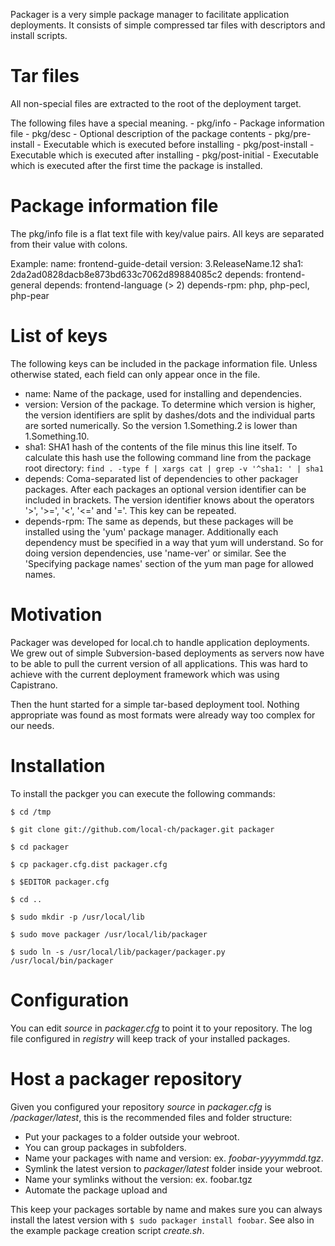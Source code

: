 Packager is a very simple package manager to facilitate application
deployments. It consists of simple compressed tar files with descriptors and
install scripts.

Tar files
=========
All non-special files are extracted to the root of the deployment target.

The following files have a special meaning.
    - pkg/info - Package information file
    - pkg/desc - Optional description of the package contents
    - pkg/pre-install  - Executable which is executed before installing
    - pkg/post-install - Executable which is executed after installing
    - pkg/post-initial - Executable which is executed after the first time
                         the package is installed.


Package information file
========================
The pkg/info file is a flat text file with key/value pairs. All keys are
separated from their value with colons.

Example:
    name: frontend-guide-detail
    version: 3.ReleaseName.12
    sha1: 2da2ad0828dacb8e873bd633c7062d89884085c2
    depends: frontend-general
    depends: frontend-language (> 2)
    depends-rpm: php, php-pecl, php-pear


List of keys
============
The following keys can be included in the package information file. Unless
otherwise stated, each field can only appear once in the file.

  * name: Name of the package, used for installing and dependencies.
  * version: Version of the package. To determine which version is higher, the
    version identifiers are split by dashes/dots and the individual parts are
    sorted numerically. So the version 1.Something.2 is lower than
    1.Something.10.
  * sha1: SHA1 hash of the contents of the file minus this line itself. To
    calculate this hash use the following command line from the package root
    directory:
      `find . -type f | xargs cat | grep -v '^sha1: ' | sha1`
  * depends: Coma-separated list of dependencies to other packager packages.
    After each packages an optional version identifier can be included in
    brackets. The version identifier knows about the operators '>', '>=', '<',
    '<=' and '='. This key can be repeated.
  * depends-rpm: The same as depends, but these packages will be installed
    using the 'yum' package manager. Additionally each dependency must be
    specified in a way that yum will understand. So for doing version
    dependencies, use 'name-ver' or similar. See the 'Specifying package
    names' section of the yum man page for allowed names.


Motivation
==========
Packager was developed for local.ch to handle application deployments. We grew
out of simple Subversion-based deployments as servers now have to be able to
pull the current version of all applications. This was hard to achieve with
the current deployment framework which was using Capistrano.

Then the hunt started for a simple tar-based deployment tool. Nothing
appropriate was found as most formats were already way too complex for our
needs.


Installation
============
To install the packger you can execute the following commands:

`$ cd /tmp`

`$ git clone git://github.com/local-ch/packager.git packager`

`$ cd packager`

`$ cp packager.cfg.dist packager.cfg`

`$ $EDITOR packager.cfg`

`$ cd ..`

`$ sudo mkdir -p /usr/local/lib`

`$ sudo move packager /usr/local/lib/packager`

`$ sudo ln -s /usr/local/lib/packager/packager.py /usr/local/bin/packager`



Configuration
=============
You can edit *source* in *packager.cfg* to point it to your repository.
The log file configured in *registry* will keep track of your installed 
packages.


Host a packager repository
==========================
Given you configured your repository *source* in *packager.cfg* is 
_/packager/latest_, this is the recommended files and folder structure:

  * Put your packages to a folder outside your webroot.
  * You can group packages in subfolders.
  * Name your packages with name and version: ex. *foobar-yyyymmdd.tgz*.
  * Symlink the latest version to *packager/latest* folder inside your 
    webroot.
  * Name your symlinks without the version: ex. foobar.tgz
  * Automate the package upload and 

This keep your packages sortable by name and makes sure you can always 
install the latest version with `$ sudo packager install foobar`.
See also in the example package creation script *create.sh*.